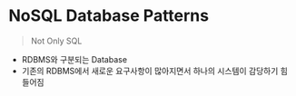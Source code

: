 # NoSQL Database Patterns

>  Not Only SQL

- RDBMS와 구분되는 Database
- 기존의 RDBMS에서 새로운 요구사항이 많아지면서 하나의 시스템이 감당하기 힘들어짐

